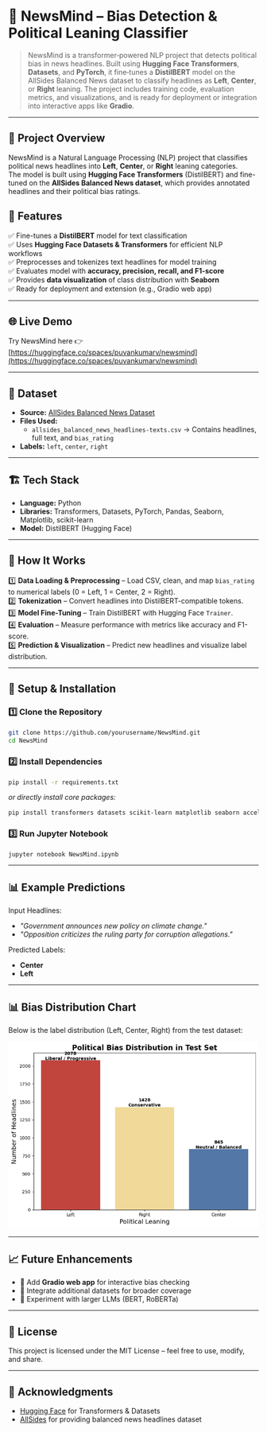 # 📰 NewsMind – Bias Detection & Political Leaning Classifier

> NewsMind is a transformer‑powered NLP project that detects political bias in news headlines.
> Built using **Hugging Face Transformers**, **Datasets**, and **PyTorch**, it fine‑tunes a **DistilBERT** model
> on the AllSides Balanced News dataset to classify headlines as **Left**, **Center**, or **Right** leaning.
> The project includes training code, evaluation metrics, and visualizations, and is ready for deployment or integration into interactive apps like **Gradio**.

---

## 📌 Project Overview

NewsMind is a Natural Language Processing (NLP) project that classifies political news headlines into **Left**, **Center**, or **Right** leaning categories.  
The model is built using **Hugging Face Transformers** (DistilBERT) and fine-tuned on the **AllSides Balanced News dataset**, which provides annotated headlines and their political bias ratings.

## 🎯 Features

✅ Fine-tunes a **DistilBERT** model for text classification  
✅ Uses **Hugging Face Datasets & Transformers** for efficient NLP workflows  
✅ Preprocesses and tokenizes text headlines for model training  
✅ Evaluates model with **accuracy, precision, recall, and F1-score**  
✅ Provides **data visualization** of class distribution with **Seaborn**  
✅ Ready for deployment and extension (e.g., Gradio web app)

---

## 🌐 Live Demo

Try NewsMind here 👉 [https://huggingface.co/spaces/puvankumarv/newsmind](https://huggingface.co/spaces/puvankumarv/newsmind)

---

## 📂 Dataset

- **Source:** [AllSides Balanced News Dataset](https://github.com/irgroup/Qbias)
- **Files Used:**
  - `allsides_balanced_news_headlines-texts.csv` → Contains headlines, full text, and `bias_rating`
- **Labels:** `left`, `center`, `right`

---

## 🏗️ Tech Stack

- **Language:** Python
- **Libraries:** Transformers, Datasets, PyTorch, Pandas, Seaborn, Matplotlib, scikit-learn
- **Model:** DistilBERT (Hugging Face)

---

## 📜 How It Works

1️⃣ **Data Loading & Preprocessing** – Load CSV, clean, and map `bias_rating` to numerical labels (0 = Left, 1 = Center, 2 = Right).  
2️⃣ **Tokenization** – Convert headlines into DistilBERT-compatible tokens.  
3️⃣ **Model Fine-Tuning** – Train DistilBERT with Hugging Face `Trainer`.  
4️⃣ **Evaluation** – Measure performance with metrics like accuracy and F1-score.  
5️⃣ **Prediction & Visualization** – Predict new headlines and visualize label distribution.

---

## 🚀 Setup & Installation

### 1️⃣ Clone the Repository

```bash
git clone https://github.com/yourusername/NewsMind.git
cd NewsMind
```

### 2️⃣ Install Dependencies

```bash
pip install -r requirements.txt
```

_or directly install core packages:_

```bash
pip install transformers datasets scikit-learn matplotlib seaborn accelerate
```

### 3️⃣ Run Jupyter Notebook

```bash
jupyter notebook NewsMind.ipynb
```

---

## 📊 Example Predictions

Input Headlines:

- _"Government announces new policy on climate change."_
- _"Opposition criticizes the ruling party for corruption allegations."_

Predicted Labels:

- **Center**
- **Left**

---

## 📊 Bias Distribution Chart

Below is the label distribution (Left, Center, Right) from the test dataset:

![Bias Distribution](bias_distribution.png)

---

## 📈 Future Enhancements

- 🔹 Add **Gradio web app** for interactive bias checking
- 🔹 Integrate additional datasets for broader coverage
- 🔹 Experiment with larger LLMs (BERT, RoBERTa)

---

## 📜 License

This project is licensed under the MIT License – feel free to use, modify, and share.

---

## 🙌 Acknowledgments

- [Hugging Face](https://huggingface.co/) for Transformers & Datasets
- [AllSides](https://www.allsides.com/) for providing balanced news headlines dataset
